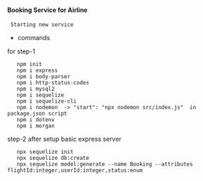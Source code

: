 #### Booking Service for Airline


` Starting new service`

 - commands
 
 for step-1
 ```
    npm init
    npm i express
    npm i body-parser
    npm i http-status-codes
    npm i mysql2
    npm i sequelize
    npm i sequelize-cli
    npm i nodemon  -> "start": "npx nodemon src/index.js"  in package.json script
    npm i dotenv
    npm i morgan
```
 step-2 after setup basic express server
 ```
    npx sequelize init
    npx sequelize db:create
    npx sequelize model:generate --name Booking --attributes flightId:integer,userId:integer,status:enum
    
```